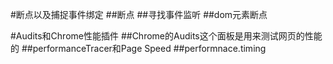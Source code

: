 #断点以及捕捉事件绑定
##断点
##寻找事件监听
##dom元素断点

#Audits和Chrome性能插件
##Chrome的Audits这个面板是用来测试网页的性能的
##performanceTracer和Page Speed 
##performnace.timing